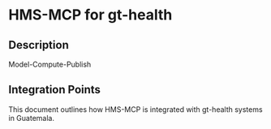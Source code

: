 # HMS-MCP for gt-health

## Description

Model-Compute-Publish

## Integration Points

This document outlines how HMS-MCP is integrated with gt-health systems in Guatemala.
